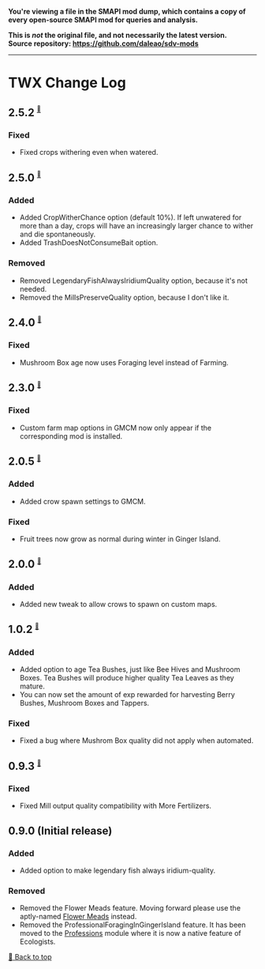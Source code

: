 **You're viewing a file in the SMAPI mod dump, which contains a copy of every open-source SMAPI mod
for queries and analysis.**

**This is _not_ the original file, and not necessarily the latest version.**  
**Source repository: https://github.com/daleao/sdv-mods**

----

# TWX Change Log

## 2.5.2 <sup><sub><sup>[🔼](#twx-change-log)</sup></sub></sup>

### Fixed

* Fixed crops withering even when watered.

## 2.5.0 <sup><sub><sup>[🔼](#twx-change-log)</sup></sub></sup>

### Added

* Added CropWitherChance option (default 10%). If left unwatered for more than a day, crops will have an increasingly larger chance to wither and die spontaneously.
* Added TrashDoesNotConsumeBait option.

### Removed

* Removed LegendaryFishAlwaysIridiumQuality option, because it's not needed.
* Removed the MillsPreserveQuality option, because I don't like it.

## 2.4.0 <sup><sub><sup>[🔼](#twx-change-log)</sup></sub></sup>

### Fixed

* Mushroom Box age now uses Foraging level instead of Farming.

## 2.3.0 <sup><sub><sup>[🔼](#twx-change-log)</sup></sub></sup>

### Fixed

* Custom farm map options in GMCM now only appear if the corresponding mod is installed.

## 2.0.5 <sup><sub><sup>[🔼](#twx-change-log)</sup></sub></sup>

### Added

* Added crow spawn settings to GMCM.

### Fixed

* Fruit trees now grow as normal during winter in Ginger Island.

## 2.0.0 <sup><sub><sup>[🔼](#twx-change-log)</sup></sub></sup>

### Added

* Added new tweak to allow crows to spawn on custom maps.

## 1.0.2 <sup><sub><sup>[🔼](#twx-change-log)</sup></sub></sup>

### Added

* Added option to age Tea Bushes, just like Bee Hives and Mushroom Boxes. Tea Bushes will produce higher quality Tea Leaves as they mature.
* You can now set the amount of exp rewarded for harvesting Berry Bushes, Mushroom Boxes and Tappers.

### Fixed

* Fixed a bug where Mushrom Box quality did not apply when automated.

## 0.9.3 <sup><sub><sup>[🔼](#twx-change-log)</sup></sub></sup>

### Fixed

* Fixed Mill output quality compatibility with More Fertilizers.

## 0.9.0 (Initial release)

### Added

* Added option to make legendary fish always iridium-quality.

### Removed

* Removed the Flower Meads feature. Moving forward please use the aptly-named [Flower Meads](https://www.nexusmods.com/stardewvalley/mods/5767) instead.
* Removed the ProfessionalForagingInGingerIsland feature. It has been moved to the [Professions](../Professions) module where it is now a native feature of Ecologists.

[🔼 Back to top](#twx-change-log)